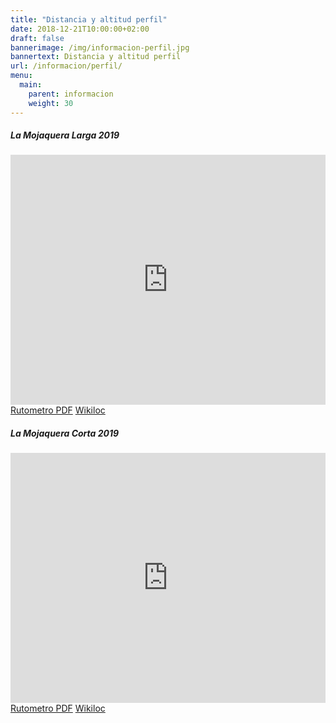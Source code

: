 ```yaml
---
title: "Distancia y altitud perfil"
date: 2018-12-21T10:00:00+02:00
draft: false
bannerimage: /img/informacion-perfil.jpg
bannertext: Distancia y altitud perfil
url: /informacion/perfil/
menu:
  main:
    parent: informacion
    weight: 30
---
```


<div class="row">
    <div class="col-md-6">
        <div class="card mb-3">
            <div class="card-header">
                <h5 class="card-title">La Mojaquera Larga 2019</h5>
            </div>
            <iframe class="card-img" frameBorder="0" scrolling="no" src="https://es.wikiloc.com/wikiloc/spatialArtifacts.do?event=view&id=33578108&measures=on&title=off&near=off&images=off&maptype=H" style="width:100%;height:400px;"></iframe>
            <div class="card-footer">
                <a href="/pdf/rutometro-larga-2019.pdf" class="card-link">Rutometro PDF</a>
                <a href="https://nl.wikiloc.com/routes-mountainbike/la-mojaquera-larga-2019-33578108" class="card-link">Wikiloc</a>
            </div>
        </div>
    </div>
    <div class="col-md-6">
        <div class="card mb-3">
            <div class="card-header">
                <h5 class="card-title">La Mojaquera Corta 2019</h5>
            </div>
            <iframe class="card-img-top" frameBorder="0" scrolling="no" src="https://es.wikiloc.com/wikiloc/spatialArtifacts.do?event=view&id=33578322&measures=on&title=off&near=off&images=off&maptype=H" style="width:100%;height:400px;"></iframe>
            <div class="card-footer">
                <a href="/pdf/rutometro-corta-2019.pdf" class="card-link">Rutometro PDF</a>
                <a href="https://nl.wikiloc.com/routes-mountainbike/la-mojaquera-corta-2019-33578322" class="card-link">Wikiloc</a>
            </div>
        </div>
    </div>
</div>
